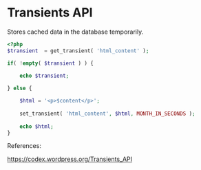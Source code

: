 # Transients API

Stores cached data in the database temporarily.

```php
<?php
$transient  = get_transient( 'html_content' );

if( !empty( $transient ) ) {

    echo $transient;
    
} else {

    $html = '<p>$content</p>';
    
    set_transient( 'html_content', $html, MONTH_IN_SECONDS );
    
    echo $html;
}
```
References:

https://codex.wordpress.org/Transients_API